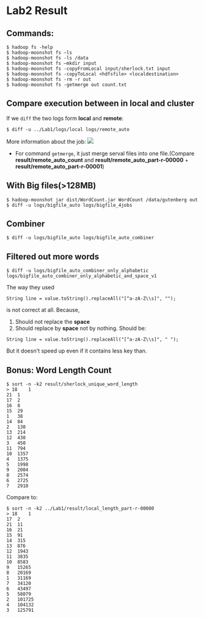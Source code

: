 # Lab2 Result

## Commands:
```
$ hadoop fs -help
$ hadoop-moonshot fs –ls
$ hadoop-moonshot fs -ls /data
$ hadoop-moonshot fs –mkdir input
$ hadoop-moonshot fs -copyFromLocal input/sherlock.txt input
$ hadoop-moonshot fs -copyToLocal <hdfsfile> <localdestination>
$ hadoop-moonshot fs -rm -r out
$ hadoop-moonshot fs -getmerge out count.txt
```

## Compare execution between in local and cluster
If we `diff` the two logs form **local** and **remote**:
```
$ diff -u ../Lab1/logs/local logs/remote_auto
```
More information about the job:
![](result/diff_local_remote.png)

* For command `getmerge`, it just merge serval files into one file.(Compare **result/remote_auto_count** and **result/remote_auto_part-r-00000** + **result/remote_auto_part-r-00001**)

## With Big files(>128MB)
```
$ hadoop-moonshot jar dist/WordCount.jar WordCount /data/gutenberg out
$ diff -u logs/bigfile_auto logs/bigfile_4jobs
```

## Combiner
```
$ diff -u logs/bigfile_auto logs/bigfile_auto_combiner
```

## Filtered out more words
```
$ diff -u logs/bigfile_auto_combiner_only_alphabetic logs/bigfile_auto_combiner_only_alphabetic_and_space_v1
```
The way they used
```
String line = value.toString().replaceAll("[^a-zA-Z\\s]", "");
```
is not correct at all. Because,
1. Should not replace the **space**
2. Should replace by **space** not by nothing.
Should be:
```
String line = value.toString().replaceAll("[^a-zA-Z\\s]", " ");
```
But it doesn't speed up even if it contains less key than.

## Bonus: Word Length Count
```
$ sort -n -k2 result/sherlock_unique_word_length
> 18	1
21	1
17	2
16	8
15	29
1	38
14	84
2	130
13	214
12	430
3	450
11	794
10	1357
4	1375
5	1998
9	2004
8	2574
6	2725
7	2910
```
Compare to:
```
$ sort -n -k2 ../Lab1/result/local_length_part-r-00000
> 18	1
17	2
21	11
16	21
15	91
14	315
13	876
12	1943
11	3835
10	8583
9	15265
8	20169
1	31169
7	34120
6	43497
5	58079
2	101725
4	104132
3	125791
```

